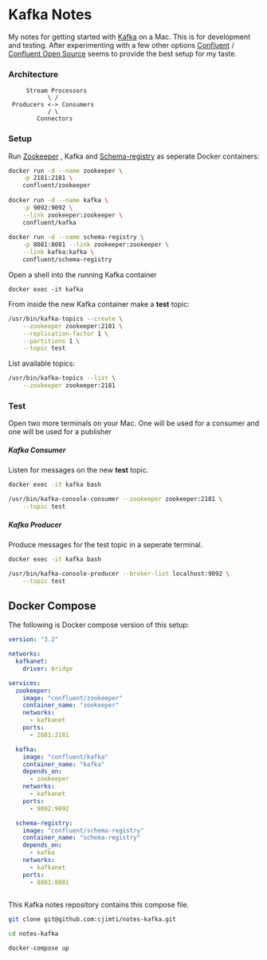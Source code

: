# Kafka Notes

My notes for getting started with [Kafka](https://kafka.apache.org/) on
a Mac. This is for development and testing. After experimenting with a
few other options [Confluent](https://www.confluent.io/) / [Confluent
Open Source](https://www.confluent.io/product/confluent-open-source/)
seems to provide the best setup for my taste.

### Architecture

```plain
     Stream Processors
           \ /
 Producers <-> Consumers
           / \
        Connectors
```

### Setup

Run [Zookeeper](https://zookeeper.apache.org/) , Kafka and
[Schema-registry](https://docs.confluent.io/current/schema-registry/docs/index.html) as seperate Docker containers:

```bash
docker run -d --name zookeeper \
    -p 2181:2181 \
    confluent/zookeeper
    
docker run -d --name kafka \
    -p 9092:9092 \
    --link zookeeper:zookeeper \
    confluent/kafka
    
docker run -d --name schema-registry \
    -p 8081:8081 --link zookeeper:zookeeper \
    --link kafka:kafka \
    confluent/schema-registry
```

Open a shell into the running Kafka container

`docker exec -it kafka`

From inside the new Kafka container make a **test** topic:

```bash
/usr/bin/kafka-topics --create \
    --zookeeper zookeeper:2181 \
    --replication-factor 1 \
    --partitions 1 \
    --topic test
```

List available topics:

```bash
/usr/bin/kafka-topics --list \
    --zookeeper zookeeper:2181
```

### Test

Open two more terminals on your Mac. One will be used for a consumer and one will be used for a publisher

##### Kafka Consumer

Listen for messages on the new **test** topic.

```bash
docker exec -it kafka bash

/usr/bin/kafka-console-consumer --zookeeper zookeeper:2181 \
    --topic test

```

##### Kafka Producer

Produce messages for the test topic in a seperate terminal.

```bash
docker exec -it kafka bash

/usr/bin/kafka-console-producer --broker-list localhost:9092 \
    --topic test
```

## Docker Compose

The following is Docker compose version of this setup:

```yaml
version: "3.2"

networks:
  kafkanet:
    driver: bridge

services:
  zookeeper:
    image: "confluent/zookeeper"
    container_name: "zookeeper"
    networks:
      - kafkanet
    ports:
      - 2881:2181

  kafka:
    image: "confluent/kafka"
    container_name: "kafka"
    depends_on:
      - zookeeper
    networks:
      - kafkanet
    ports:
      - 9092:9092

  schema-registry:
    image: "confluent/schema-registry"
    container_name: "schema-registry"
    depends_on:
      - kafka
    networks:
      - kafkanet
    ports:
      - 8081:8081
         
```

This Kafka notes repository contains this compose file.

```bash
git clone git@github.com:cjimti/notes-kafka.git

cd notes-kafka

docker-compose up
```
